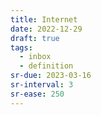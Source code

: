 ```yaml
---
title: Internet
date: 2022-12-29
draft: true
tags:
  - inbox
  - definition
sr-due: 2023-03-16
sr-interval: 3
sr-ease: 250
---
```

